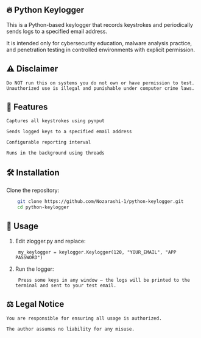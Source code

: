 ## :fire: Python Keylogger

This is a Python-based keylogger that records keystrokes and periodically sends logs to a specified email address.

It is intended only for cybersecurity education, malware analysis practice, and penetration testing in controlled environments with explicit permission.

## ⚠ Disclaimer
    Do NOT run this on systems you do not own or have permission to test.
    Unauthorized use is illegal and punishable under computer crime laws.

## 📌 Features

    Captures all keystrokes using pynput

    Sends logged keys to a specified email address

    Configurable reporting interval

    Runs in the background using threads

## 🛠 Installation
Clone the repository:
``` bash
    git clone https://github.com/Nozarashi-1/python-keylogger.git
    cd python-keylogger
```

## 🚀 Usage 

1. Edit zlogger.py and replace:

        my_keylogger = keylogger.Keylogger(120, "YOUR_EMAIL", "APP PASSWORD")

2. Run the logger:

        Press some keys in any window — the logs will be printed to the terminal and sent to your test email.

## ⚖ Legal Notice

    You are responsible for ensuring all usage is authorized.

    The author assumes no liability for any misuse.    
    
